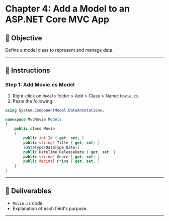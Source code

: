 # Chapter 4: Add a Model to an ASP.NET Core MVC App

## 🎯 Objective
Define a model class to represent and manage data.

---

## 📝 Instructions

### Step 1: Add Movie.cs Model
1. Right-click on `Models` folder > Add > Class > Name: `Movie.cs`
2. Paste the following:

```csharp
using System.ComponentModel.DataAnnotations;

namespace MvcMovie.Models
{
    public class Movie
    {
        public int Id { get; set; }
        public string? Title { get; set; }
        [DataType(DataType.Date)]
        public DateTime ReleaseDate { get; set; }
        public string? Genre { get; set; }
        public decimal Price { get; set; }
    }
}
```

---

## 🧪 Deliverables
- `Movie.cs` code.
- Explanation of each field's purpose.

---
